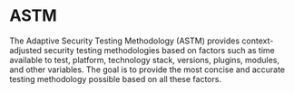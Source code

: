 # ASTM
The Adaptive Security Testing Methodology (ASTM) provides context-adjusted security testing methodologies based on factors such as time available to test, platform, technology stack, versions, plugins, modules, and other variables. The goal is to provide the most concise and accurate testing methodology possible based on all these factors.
